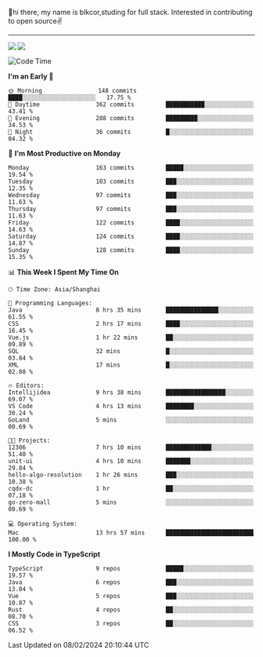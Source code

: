 👋hi there, my name is blkcor,studing for full stack.
Interested in contributing to open source✌️

<hr/>

![](https://github-readme-stats.vercel.app/api?username=blkcor)
<a href="https://github.com/blkcor/github-readme-stats">
    <img align="left" src="https://github-readme-stats.vercel.app/api/top-langs/?username=blkcor&hide=jupyter%20notebook,shaderlab,tex,c%23&langs_count=9" />
</a>


<!--START_SECTION:waka-->
![Code Time](http://img.shields.io/badge/Code%20Time-904%20hrs%202%20mins-blue)

**I'm an Early 🐤** 

```text
🌞 Morning                148 commits         ████░░░░░░░░░░░░░░░░░░░░░   17.75 % 
🌆 Daytime                362 commits         ███████████░░░░░░░░░░░░░░   43.41 % 
🌃 Evening                288 commits         █████████░░░░░░░░░░░░░░░░   34.53 % 
🌙 Night                  36 commits          █░░░░░░░░░░░░░░░░░░░░░░░░   04.32 % 
```
📅 **I'm Most Productive on Monday** 

```text
Monday                   163 commits         █████░░░░░░░░░░░░░░░░░░░░   19.54 % 
Tuesday                  103 commits         ███░░░░░░░░░░░░░░░░░░░░░░   12.35 % 
Wednesday                97 commits          ███░░░░░░░░░░░░░░░░░░░░░░   11.63 % 
Thursday                 97 commits          ███░░░░░░░░░░░░░░░░░░░░░░   11.63 % 
Friday                   122 commits         ████░░░░░░░░░░░░░░░░░░░░░   14.63 % 
Saturday                 124 commits         ████░░░░░░░░░░░░░░░░░░░░░   14.87 % 
Sunday                   128 commits         ████░░░░░░░░░░░░░░░░░░░░░   15.35 % 
```


📊 **This Week I Spent My Time On** 

```text
🕑︎ Time Zone: Asia/Shanghai

💬 Programming Languages: 
Java                     8 hrs 35 mins       ███████████████░░░░░░░░░░   61.55 % 
CSS                      2 hrs 17 mins       ████░░░░░░░░░░░░░░░░░░░░░   16.45 % 
Vue.js                   1 hr 22 mins        ██░░░░░░░░░░░░░░░░░░░░░░░   09.89 % 
SQL                      32 mins             █░░░░░░░░░░░░░░░░░░░░░░░░   03.84 % 
XML                      17 mins             █░░░░░░░░░░░░░░░░░░░░░░░░   02.08 % 

🔥 Editors: 
Intellijidea             9 hrs 38 mins       █████████████████░░░░░░░░   69.07 % 
VS Code                  4 hrs 13 mins       ████████░░░░░░░░░░░░░░░░░   30.24 % 
GoLand                   5 mins              ░░░░░░░░░░░░░░░░░░░░░░░░░   00.69 % 

🐱‍💻 Projects: 
12306                    7 hrs 10 mins       █████████████░░░░░░░░░░░░   51.40 % 
unit-ui                  4 hrs 10 mins       ███████░░░░░░░░░░░░░░░░░░   29.84 % 
hello-algo-resolution    1 hr 26 mins        ███░░░░░░░░░░░░░░░░░░░░░░   10.38 % 
cqdx-dc                  1 hr                ██░░░░░░░░░░░░░░░░░░░░░░░   07.18 % 
go-zero-mall             5 mins              ░░░░░░░░░░░░░░░░░░░░░░░░░   00.69 % 

💻 Operating System: 
Mac                      13 hrs 57 mins      █████████████████████████   100.00 % 
```

**I Mostly Code in TypeScript** 

```text
TypeScript               9 repos             █████░░░░░░░░░░░░░░░░░░░░   19.57 % 
Java                     6 repos             ███░░░░░░░░░░░░░░░░░░░░░░   13.04 % 
Vue                      5 repos             ███░░░░░░░░░░░░░░░░░░░░░░   10.87 % 
Rust                     4 repos             ██░░░░░░░░░░░░░░░░░░░░░░░   08.70 % 
CSS                      3 repos             ██░░░░░░░░░░░░░░░░░░░░░░░   06.52 % 
```




 Last Updated on 08/02/2024 20:10:44 UTC
<!--END_SECTION:waka-->


